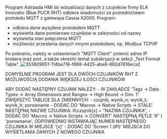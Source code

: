 Program Astraada HMI do wizualizacji danych z czujników firmy ELA Innovatio (Blue PUCK RHT) odbiera wiadomości za pośrednictwem protokołu MQTT z gatewaya Cassia X2000. Program:

  - odbiera dane wysyłane protokołem MQTT
  - wyświetla dane pomiarowe czujników w zależności od nazwy
  - wyświetla stan połączenia MQTT
  - możliwość przesłania danych innymi protokołami, np. Modbus TCP/IP

Po pobraniu, należy w ustawieniach "MQTT Client" zmienić adres IP brokera oraz port, a także określić temat subskrypcji w sekcji „Text Format Table”.
![353809651-114be716-f898-4425-abe8-692d7816eca2](https://github.com/user-attachments/assets/b07fc669-38a3-4204-abfc-5dc5136c7702)

DOMYŚLNIE PROGRAM JEST DLA DWÓCH CZUJNIKÓW RHT Z MOŻLIWOŚCIĄ DODANIA WIĘKSZEJ ILOŚCI CZUJNIKÓW

ABY DODAĆ NASTĘPNY CZUJNIK NALEŻY:
	- W ZAKŁADCE 'Tags -> Data Types -> Array Dimensions and Ranges -> High Bound -> Dim. 1' ZWIĘKSZYĆ TABLICE DLA ZMIENNYCH:
		  - czujnik; wynik_n; wynik_t; wynik_h; porownanie
	- DODAĆ DO 'Macros -> Native Scripts -> STALE' NASTĘPNĄ NAZWE CZUJNIKA: 0\czujnik[x] = "NAZWA CZUJNIKA",
	- DODAĆ DO 'Macros -> Native Scripts -> CONVERT' NASTĘPNĄ PĘTLE 'IF' I 'porownanie', ODPOWIEDNIO WSTAWIAJĄC NUMER NASTĘPNEGO CZUJNIKA W MIEJSCE '[x]'
	- DODAĆ DO 'Screen 1 (#1)' MIEJSCA DO WYŚIETLANIA DANYCH Z NOWEGO CZUJNIKA

